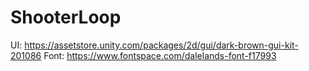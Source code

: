 # ShooterLoop

UI: https://assetstore.unity.com/packages/2d/gui/dark-brown-gui-kit-201086
Font: https://www.fontspace.com/dalelands-font-f17993